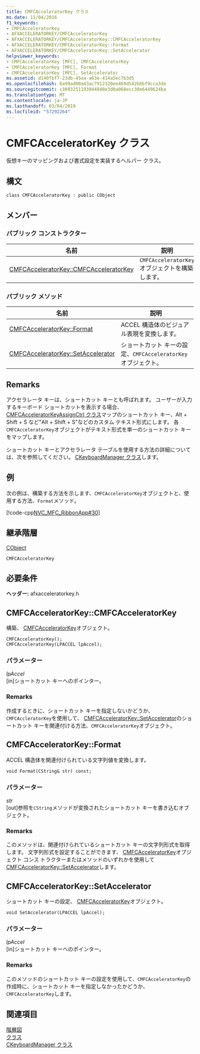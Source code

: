 ```yaml
---
title: CMFCAcceleratorKey クラス
ms.date: 11/04/2016
f1_keywords:
- CMFCAcceleratorKey
- AFXACCELERATORKEY/CMFCAcceleratorKey
- AFXACCELERATORKEY/CMFCAcceleratorKey::CMFCAcceleratorKey
- AFXACCELERATORKEY/CMFCAcceleratorKey::Format
- AFXACCELERATORKEY/CMFCAcceleratorKey::SetAccelerator
helpviewer_keywords:
- CMFCAcceleratorKey [MFC], CMFCAcceleratorKey
- CMFCAcceleratorKey [MFC], Format
- CMFCAcceleratorKey [MFC], SetAccelerator
ms.assetid: d140fbf7-23db-45ea-a63e-414a5ec7b3d5
ms.openlocfilehash: 6a99ad00a43ac7912320ee469d542b6bf9cca3de
ms.sourcegitcommit: c3093251193944840e3d0a068ecc30e6449624ba
ms.translationtype: MT
ms.contentlocale: ja-JP
ms.lasthandoff: 03/04/2019
ms.locfileid: "57292264"
---
```

# <a name="cmfcacceleratorkey-class"></a>CMFCAcceleratorKey クラス

仮想キーのマッピングおよび書式設定を実装するヘルパー クラス。

## <a name="syntax"></a>構文

```
class CMFCAcceleratorKey : public CObject
```

## <a name="members"></a>メンバー

### <a name="public-constructors"></a>パブリック コンストラクター

|名前|説明|
|----------|-----------------|
|[CMFCAcceleratorKey::CMFCAcceleratorKey](#cmfcacceleratorkey)|`CMFCAcceleratorKey` オブジェクトを構築します。|

### <a name="public-methods"></a>パブリック メソッド

|名前|説明|
|----------|-----------------|
|[CMFCAcceleratorKey::Format](#format)|ACCEL 構造体のビジュアル表現を変換します。|
|[CMFCAcceleratorKey::SetAccelerator](#setaccelerator)|ショートカット キーの設定、`CMFCAcceleratorKey`オブジェクト。|

## <a name="remarks"></a>Remarks

アクセラレータ キーは、ショートカット キーとも呼ばれます。 ユーザーが入力するキーボード ショートカットを表示する場合、 [CMFCAcceleratorKeyAssignCtrl クラス](../../mfc/reference/cmfcacceleratorkeyassignctrl-class.md)マップのショートカット キー、Alt + Shift + S など"Alt + Shift + S"などのカスタム テキスト形式にします。 各`CMFCAcceleratorKey`オブジェクトがテキスト形式を単一のショートカット キーをマップします。

ショートカット キーとアクセラレータ テーブルを使用する方法の詳細については、次を参照してください。 [CKeyboardManager クラス](../../mfc/reference/ckeyboardmanager-class.md)します。

## <a name="example"></a>例

次の例は、構築する方法を示します、`CMFCAcceleratorKey`オブジェクトと、使用する方法、`Format`メソッド。

[!code-cpp[NVC_MFC_RibbonApp#30](../../mfc/reference/codesnippet/cpp/cmfcacceleratorkey-class_1.cpp)]

## <a name="inheritance-hierarchy"></a>継承階層

[CObject](../../mfc/reference/cobject-class.md)

`CMFCAcceleratorKey`

## <a name="requirements"></a>必要条件

**ヘッダー:** afxacceleratorkey.h

##  <a name="cmfcacceleratorkey"></a>  CMFCAcceleratorKey::CMFCAcceleratorKey

構築、 [CMFCAcceleratorKey](../../mfc/reference/cmfcacceleratorkey-class.md)オブジェクト。

```
CMFCAcceleratorKey();
CMFCAcceleratorKey(LPACCEL lpAccel);
```

### <a name="parameters"></a>パラメーター

*lpAccel*<br/>
[in]ショートカット キーへのポインター。

### <a name="remarks"></a>Remarks

作成するときに、ショートカット キーを指定しないかどうか、`CMFCAccleratorKey`を使用して、 [CMFCAcceleratorKey::SetAccelerator](#setaccelerator)のショートカット キーを関連付ける方法、`CMFCAcceleratorKey`オブジェクト。

##  <a name="format"></a>  CMFCAcceleratorKey::Format

ACCEL 構造体を関連付けられている文字列値を変換します。

```
void Format(CString& str) const;
```

### <a name="parameters"></a>パラメーター

*str*<br/>
[out]参照を`CString`メソッドが変換されたショートカット キーを書き込むオブジェクト。

### <a name="remarks"></a>Remarks

このメソッドは、関連付けられているショートカット キーの文字列形式を取得します。 文字列形式を設定することができます、 [CMFCAcceleratorKey](../../mfc/reference/cmfcacceleratorkey-class.md)オブジェクト コンス トラクターまたはメソッドのいずれかを使用して[CMFCAcceleratorKey::SetAccelerator](#setaccelerator)します。

##  <a name="setaccelerator"></a>  CMFCAcceleratorKey::SetAccelerator

ショートカット キーの設定、 [CMFCAcceleratorKey](../../mfc/reference/cmfcacceleratorkey-class.md)オブジェクト。

```
void SetAccelerator(LPACCEL lpAccel);
```

### <a name="parameters"></a>パラメーター

*lpAccel*<br/>
[in]ショートカット キーへのポインター。

### <a name="remarks"></a>Remarks

このメソッドのショートカット キーの設定を使用して、`CMFCAcceleratorKey`の作成時に、ショートカット キーを指定しなかったかどうか、`CMFCAcceleratorKey`します。

## <a name="see-also"></a>関連項目

[階層図](../../mfc/hierarchy-chart.md)<br/>
[クラス](../../mfc/reference/mfc-classes.md)<br/>
[CKeyboardManager クラス](../../mfc/reference/ckeyboardmanager-class.md)
